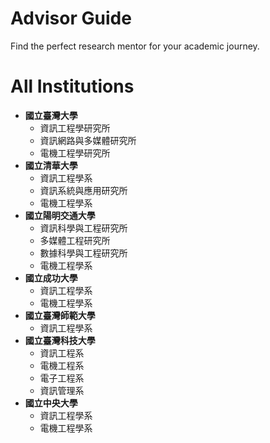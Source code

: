 # Advisor Guide

Find the perfect research mentor for your academic journey.

# All Institutions
- **國立臺灣大學**
    - 資訊工程學研究所
    - 資訊網路與多媒體研究所
    - 電機工程學研究所
- **國立清華大學**
    - 資訊工程學系
    - 資訊系統與應用研究所
    - 電機工程學系
- **國立陽明交通大學**
    - 資訊科學與工程研究所
    - 多媒體工程研究所
    - 數據科學與工程研究所
    - 電機工程學系
- **國立成功大學**
    - 資訊工程學系
    - 電機工程學系
- **國立臺灣師範大學**
    - 資訊工程學系
- **國立臺灣科技大學**
    - 資訊工程系
    - 電機工程系
    - 電子工程系
    - 資訊管理系
- **國立中央大學**
    - 資訊工程學系
    - 電機工程學系
